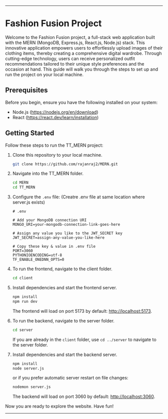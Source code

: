 
---

# Fashion Fusion Project

Welcome to the Fashion Fusion project, a full-stack web application built with the MERN (MongoDB, Express.js, React.js, Node.js) stack. This innovative application empowers users to effortlessly upload images of their clothing items, thereby creating a comprehensive digital wardrobe. Through cutting-edge technology, users can receive personalized outfit recommendations tailored to their unique style preferences and the occasion at hand. This guide will walk you through the steps to set up and run the project on your local machine.

## Prerequisites

Before you begin, ensure you have the following installed on your system:

- Node.js (https://nodejs.org/en/download)
- React (https://react.dev/learn/installation)

## Getting Started

Follow these steps to run the TT_MERN project:

1. Clone this repository to your local machine.

    ```bash
    git clone https://github.com/rajanraj2/MERN.git
    ```

2. Navigate into the TT_MERN folder.

    ```bash
    cd MERN
    cd TT_MERN
    ```

3. Configure the `.env` file: (Creatre .env file at same location where server.js exists)

    ```plaintext
    # .env

    # Add your MongoDB connection URI
    MONGO_URI=your-mongodb-connection-link-goes-here

    # Assign any value you like to the JWT_SECRET key
    JWT_SECRET=assign-any-value-you-like-here

    # Copy these key & value in .env file
    PORT=3060
    PYTHONIOENCODING=utf-8
    TF_ENABLE_ONEDNN_OPTS=0 
    ```

4. To run the frontend, navigate to the client folder.

    ```bash
    cd client
    ```

5. Install dependencies and start the frontend server.

    ```bash
    npm install
    npm run dev
    ```

    The frontend will load on port 5173 by default: [http://localhost:5173](http://localhost:5173).

6. To run the backend, navigate to the server folder.

    ```bash
    cd server
    ```

    If you are already in the `client` folder, use `cd ../server` to navigate to the server folder.

7. Install dependencies and start the backend server.

    ```bash
    npm install
    node server.js
    ```

    or if you prefer automatic server restart on file changes:

    ```bash
    nodemon server.js
    ```

    The backend will load on port 3060 by default: [http://localhost:3060](http://localhost:3060).

Now you are ready to explore the website. Have fun!

---
